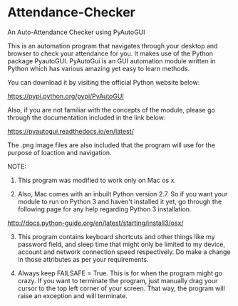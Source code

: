 # Attendance-Checker
An Auto-Attendance Checker using PyAutoGUI

This is an automation program that navigates through your desktop and browser to check your attendance for you. It makes use of the Python package PyautoGUI. PyAutoGui is an GUI automation module written in Python which has various amazing yet easy to learn methods. 

You can download it by visiting the official Python website below:

https://pypi.python.org/pypi/PyAutoGUI

Also, if you are not familiar with the concepts of the module, please go through the documentation included in the link below:

https://pyautogui.readthedocs.io/en/latest/

The .png image files are also included that the program will use for the purpose of loaction and navigation.

NOTE:

1. This program was modified to work only on Mac os x. 

2. Also, Mac comes with an inbuilt Python version 2.7. So if you want your module to run on Python 3 and haven't installed it yet, go through the following page for any help regarding Python 3 installation.

http://docs.python-guide.org/en/latest/starting/install3/osx/

3. This program contains keyboard shortcuts and other things like my password field, and sleep time that might only be limited to my device, account and network connection speed respectively. Do make a change in those attributes as per your requirements.

4. Always keep FAILSAFE = True. This is for when the program might go crazy. If you want to terminate the program, just manually drag your cursor to the top left corner of your screen. That way, the program will raise an exception and will terminate.
